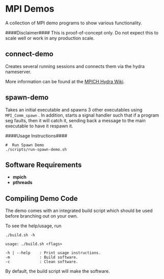 
MPI Demos
=========

A collection of MPI demo programs to show various functionality.

####Disclaimer####
This is proof-of-concept only.  Do not expect this to scale well or work in any production scale.


connect-demo
------------

Creates several running sessions and connects them via the hydra nameserver.

More information can be found at the [MPICH Hydra Wiki][].

[MPICH Hydra Wiki]: https://wiki.mpich.org/mpich/index.php/Using_the_Hydra_Process_Manager#Name_Publishing


spawn-demo
----------

Takes an initial executable and spawns 3 other executables using `MPI_Comm_spawn` .
In addition, starts a signal handler such that if a program seg faults, then it will catch it, 
sending back a message to the main executable to have it respawn it.

####Usage Instructions####

    #  Run Spawn Demo
    ./scripts/run-spawn-demo.sh

Software Requirements
---------------------

+ __mpich__
+ __pthreads__



Compiling Demo Code
-------------------

The demo comes with an integrated build script which should be used before branching out on your own.

To see the help/usage, run

    ./build.sh -h

    usage: ./build.sh <flags>

    -h | --help    : Print usage instructions.
    -m             : Build software.
    -c             : Clean software.

By default, the build script will make the software. 

